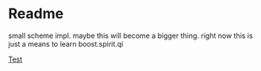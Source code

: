 Readme
====

small scheme impl. maybe this will become a bigger thing.
right now this is just a means to learn boost.spirit.qi

[Test](http://www.jtolds.com/)
